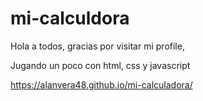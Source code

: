 # mi-calculdora

Hola a todos, gracias por visitar mi profile,

Jugando un poco con html, css y javascript 

 https://alanvera48.github.io/mi-calculadora/
